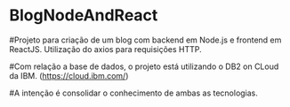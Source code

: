# BlogNodeAndReact

#Projeto para criação de um blog com backend em Node.js e frontend em ReactJS. Utilização do axios para requisições HTTP.

#Com relação a base de dados, o projeto está utilizando o DB2 on CLoud da IBM. (https://cloud.ibm.com/)

#A intenção é consolidar o conhecimento de ambas as tecnologias.
